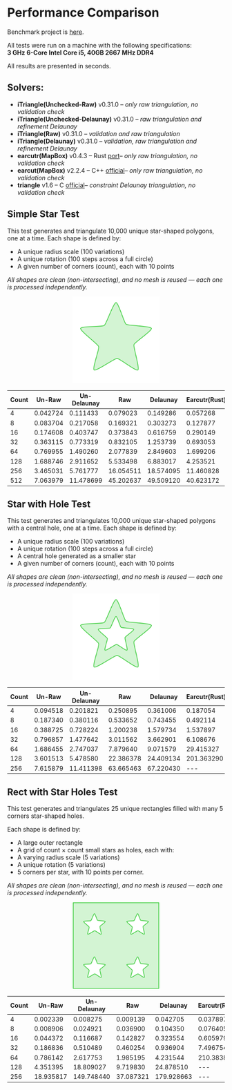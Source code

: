 # Performance Comparison

Benchmark project is [here](https://github.com/iShape-Rust/iTriangle/tree/main/performance).

All tests were run on a machine with the following specifications:  
**3 GHz 6-Core Intel Core i5, 40GB 2667 MHz DDR4**  

All results are presented in seconds.

## Solvers:

- **iTriangle(Unchecked-Raw)** v0.31.0 _– only raw triangulation, no validation check_
- **iTriangle(Unchecked-Delaunay)** v0.31.0 _– raw triangulation and refinement Delaunay_
- **iTriangle(Raw)** v0.31.0 _– validation and raw triangulation_
- **iTriangle(Delaunay)** v0.31.0 _– validation, raw triangulation and refinement Delaunay_
- **earcutr(MapBox)** v0.4.3 – Rust [port](https://crates.io/crates/earcutr)_– only raw triangulation, no validation check_
- **earcut(MapBox)** v2.2.4 – C++ [official](https://github.com/mapbox/earcut.hpp)_– only raw triangulation, no validation check_
- **triangle** v1.6 – C [official](https://www.cs.cmu.edu/~quake/triangle.html)_– constraint Delaunay triangulation, no validation check_


## Simple Star Test

This test generates and triangulate 10,000 unique star-shaped polygons, one at a time.
Each shape is defined by:

- A unique radius scale (100 variations)
- A unique rotation (100 steps across a full circle)
- A given number of corners (count), each with 10 points

_All shapes are clean (non-intersecting), and no mesh is reused — each one is processed independently._

<p align="center">
  <img src="test_0.svg" width="200"/>
</p>

| Count | Un-Raw       | Un-Delaunay  | Raw          | Delaunay     | Earcutr(Rust)|  Earcut(C++) |  Triangle(C) |
|-------|--------------|--------------|--------------|--------------|--------------|--------------|--------------|
| 4     | 0.042724     | 0.111433     | 0.079023     | 0.149286     | 0.057268     | 0.025066     | 0.460071     |
| 8     | 0.083704     | 0.217058     | 0.169321     | 0.303273     | 0.127877     | 0.0668991    | 0.884584     |
| 16    | 0.174608     | 0.403747     | 0.373843     | 0.616759     | 0.290149     | 0.219485     | 1.52763      |
| 32    | 0.363115     | 0.773319     | 0.832105     | 1.253739     | 0.693053     | 0.494215     | 3.07119      |
| 64    | 0.769955     | 1.490260     | 2.077839     | 2.849603     | 1.699206     | 1.2837       | 6.14373      |
| 128   | 1.688746     | 2.911652     | 5.533498     | 6.883017     | 4.253521     | 3.15526      | 11.7701      |
| 256   | 3.465031     | 5.761777     | 16.054511    | 18.574095    | 11.460828    | 8.58501      | 23.1163      |
| 512   | 7.063979     | 11.478699    | 45.202637    | 49.509120    | 40.623172    | 32.9052      | 45.0489      |

## Star with Hole Test

This test generates and triangulates 10,000 unique star-shaped polygons with a central hole, one at a time.
Each shape is defined by:

- A unique radius scale (100 variations)
- A unique rotation (100 steps across a full circle)
- A central hole generated as a smaller star
- A given number of corners (count), each with 10 points

_All shapes are clean (non-intersecting), and no mesh is reused — each one is processed independently._

<p align="center">
  <img src="test_1.svg" width="200"/>
</p>

| Count | Un-Raw       | Un-Delaunay  | Raw          | Delaunay     | Earcutr(Rust)|  Earcut(C++) |  Triangle(C) |
|-------|--------------|--------------|--------------|--------------|--------------|--------------|--------------|
| 4     | 0.094518     | 0.201821     | 0.250895     | 0.361006     | 0.187054     | 0.136161     | 0.801385     |
| 8     | 0.187340     | 0.380116     | 0.533652     | 0.743455     | 0.492114     | 0.454629     | 1.59074      |
| 16    | 0.388725     | 0.728224     | 1.200238     | 1.579734     | 1.537897     | 1.52663      | 3.12989      |
| 32    | 0.796857     | 1.477642     | 3.011562     | 3.662901     | 6.108676     | 5.16188      | 6.21763      |
| 64    | 1.686455     | 2.747037     | 7.879640     | 9.071579     | 29.415327    | 25.1207      | 12.29        |
| 128   | 3.601513     | 5.478580     | 22.386378    | 24.409134    | 201.363290   | 161.923      | 24.6715      |
| 256   | 7.615879     | 11.411398    | 63.665463    | 67.220430    | ---          | ---          | 50.5745      |


## Rect with Star Holes Test

This test generates and triangulates 25 unique rectangles filled with many 5 corners star-shaped holes.

Each shape is defined by:

- A large outer rectangle
- A grid of count × count small stars as holes, each with:
- A varying radius scale (5 variations)
- A unique rotation (5 variations)
- 5 corners per star, with 10 points per corner.

_All shapes are clean (non-intersecting), and no mesh is reused — each one is processed independently._

<p align="center">
  <img src="test_2.svg" width="200"/>
</p>

| Count | Un-Raw       | Un-Delaunay  | Raw          | Delaunay     | Earcutr(Rust)|  Earcut(C++) |  Triangle(C) |
|-------|--------------|--------------|--------------|--------------|--------------|--------------|--------------|
| 4     | 0.002339     | 0.008275     | 0.009139     | 0.042705     | 0.037897     | 0.00531192   | 0.0281862    |
| 8     | 0.008906     | 0.024921     | 0.036900     | 0.104350     | 0.076405     | 0.0431032    | 0.094576     |
| 16    | 0.044372     | 0.116687     | 0.142827     | 0.323554     | 0.605979     | 0.571262     | 0.329305     |
| 32    | 0.186836     | 0.510489     | 0.460254     | 0.936904     | 7.496754     | 0.54836      | 1.34492      |
| 64    | 0.786142     | 2.617753     | 1.985195     | 4.231544     | 210.383871   | 201.28       | 5.86257      |
| 128   | 4.351395     | 18.809027    | 9.719830     | 24.878510    | ---          | ---          | 28.4693      |
| 256   | 18.935817    | 149.748440   | 37.087321    | 179.928663   | ---          | ---          | 175.662      |

